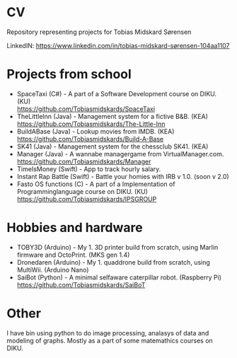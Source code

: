 # CV
Repository representing projects for Tobias Midskard Sørensen

LinkedIN: https://www.linkedin.com/in/tobias-midskard-sørensen-104aa1107

# Projects from school
- SpaceTaxi (C#) -  A part of a Software Development course on DIKU. (KU)<br>
https://github.com/Tobiasmidskards/SpaceTaxi
- TheLittleInn (Java) - Management system for a fictive B&B. (KEA)<br>
https://github.com/Tobiasmidskards/The-Little-Inn
- BuildABase (Java) - Lookup movies from IMDB. (KEA)<br>
https://github.com/Tobiasmidskards/Build-A-Base
- SK41 (Java) - Management system for the chessclub SK41. (KEA)
- Manager (Java) - A wannabe managergame from VirtualManager.com.<br>
https://github.com/Tobiasmidskards/Manager
- TimeIsMoney (Swift) - App to track hourly salary.
- Instant Rap Battle (Swift) - Battle your homies with IRB v 1.0. (soon v 2.0)
- Fasto OS functions (C) - A part of a Implementation of Programminglanguage course on DIKU. (KU)<br>
https://github.com/Tobiasmidskards/IPSGROUP

# Hobbies and hardware
- TOBY3D (Arduino) - My 1. 3D printer build from scratch, using Marlin firmware and OctoPrint. (MKS gen 1.4)
- Dronedaren (Arduino) - My 1. quaddrone build from scratch, using MultiWii. (Arduino Nano)
- SaiBot (Python) - A minimal selfaware caterpillar robot. (Raspberry Pi)<br>
https://github.com/Tobiasmidskards/SaiBoT

# Other
I have bin using python to do image processing, analasys of data and modeling of graphs. Mostly as a part of some matemathics courses on DIKU. 
